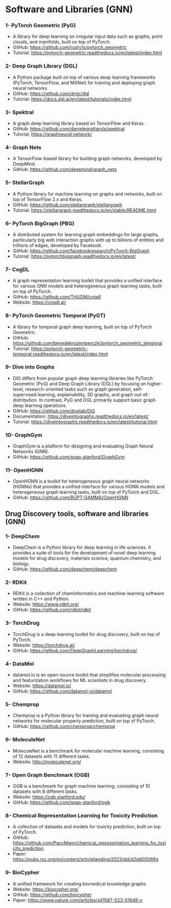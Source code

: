 # Software and Libraries (GNN)

### 1- PyTorch Geometric (PyG)
* A library for deep learning on irregular input data such as graphs, point clouds, and manifolds, built on top of PyTorch.
* GitHub: https://github.com/rusty1s/pytorch_geometric
* Tutorial: https://pytorch-geometric.readthedocs.io/en/latest/index.html

### 2- Deep Graph Library (DGL)
* A Python package built on top of various deep learning frameworks (PyTorch, TensorFlow, and MXNet) for training and deploying graph neural networks.
* GitHub: https://github.com/dmlc/dgl
* Tutorial: https://docs.dgl.ai/en/latest/tutorials/index.html

### 3- Spektral
* A graph deep learning library based on TensorFlow and Keras.
* GitHub: https://github.com/danielegrattarola/spektral
* Tutorial: https://graphneural.network/

### 4- Graph Nets
* A TensorFlow-based library for building graph networks, developed by DeepMind.
* GitHub: https://github.com/deepmind/graph_nets

### 5- StellarGraph
* A Python library for machine learning on graphs and networks, built on top of TensorFlow 2.x and Keras.
* GitHub: https://github.com/stellargraph/stellargraph
* Tutorial: https://stellargraph.readthedocs.io/en/stable/README.html

### 6- PyTorch BigGraph (PBG)
* A distributed system for learning graph embeddings for large graphs, particularly big web interaction graphs with up to billions of entities and trillions of edges, developed by Facebook.
* GitHub: https://github.com/facebookresearch/PyTorch-BigGraph
* Tutorial: https://pytorchbiggraph.readthedocs.io/en/latest/

### 7- CogDL
* A graph representation learning toolkit that provides a unified interface for various GNN models and heterogeneous graph learning tasks, built on top of PyTorch.
* GitHub: https://github.com/THUDM/cogdl
* Website: https://cogdl.ai/

### 8- PyTorch Geometric Temporal (PyGT)
* A library for temporal graph deep learning, built on top of PyTorch Geometric.
* GitHub: https://github.com/benedekrozemberczki/pytorch_geometric_temporal
* Tutorial: https://pytorch-geometric-temporal.readthedocs.io/en/latest/index.html

### 9- Dive into Graphs
* DIG differs from popular graph deep learning libraries like PyTorch Geometric (PyG) and Deep Graph Library (DGL) by focusing on higher-level, research-oriented tasks such as graph generation, self-supervised learning, explainability, 3D graphs, and graph out-of-distribution. In contrast, PyG and DGL primarily support basic graph deep learning operations.
* GitHub: https://github.com/divelab/DIG
* Documentation: https://diveintographs.readthedocs.io/en/latest/
* Tutorial: https://diveintographs.readthedocs.io/en/latest/tutorial.html

### 10- GraphGym
* GraphGym is a platform for designing and evaluating Graph Neural Networks (GNN). 
* GitHub: https://github.com/snap-stanford/GraphGym

### 11- OpenHGNN
* OpenHGNN is a toolkit for heterogeneous graph neural networks (HGNNs) that provides a unified interface for various HGNN models and heterogeneous graph learning tasks, built on top of PyTorch and DGL.
* GitHub: https://github.com/BUPT-GAMMA/OpenHGNN


## Drug Discovery tools, software and libraries (GNN)

### 1- DeepChem
* DeepChem is a Python library for deep learning in life sciences. It provides a suite of tools for the development of novel deep learning models for drug discovery, materials science, quantum chemistry, and biology.
* GitHub: https://github.com/deepchem/deepchem

### 2- RDKit
* RDKit is a collection of cheminformatics and machine-learning software written in C++ and Python.
* Website: https://www.rdkit.org/
* GitHub: https://github.com/rdkit/rdkit

### 3- TorchDrug
* TorchDrug is a deep learning toolkit for drug discovery, built on top of PyTorch.
* Website: https://torchdrug.ai/
* GitHub: https://github.com/DeepGraphLearning/torchdrug/

### 4- DataMol
* datamol.io is an open-source toolkit that simplifies molecular processing and featurization workflows for ML scientists in drug discovery.
* Website: https://datamol.io/
* GitHub: https://github.com/datamol-io/datamol

### 5- Chemprop
* Chemprop is a Python library for training and evaluating graph neural networks for molecular property prediction, built on top of PyTorch.
* GitHub: https://github.com/chemprop/chemprop

### 6- MoleculeNet
* MoleculeNet is a benchmark for molecular machine learning, consisting of 12 datasets with 11 different tasks.
* Website: http://moleculenet.org/

### 7- Open Graph Benchmark (OGB)
* OGB is a benchmark for graph machine learning, consisting of 10 datasets with 8 different tasks.
* Website: https://ogb.stanford.edu/
* GitHub: https://github.com/snap-stanford/ogb

### 8- Chemical Representation Learning for Toxicity Prediction
* A collection of datasets and models for toxicity prediction, built on top of PyTorch.
* GitHub: https://github.com/PaccMann/chemical_representation_learning_for_toxicity_prediction
* Paper: https://pubs.rsc.org/en/content/articlelanding/2023/dd/d2dd00099g

### 9- BioCypher
* A unified framework for creating biomedical knowledge graphs.
* Website: https://biocypher.org/
* GitHub: https://github.com/biocypher
* Paper: https://www.nature.com/articles/s41587-023-01848-y




